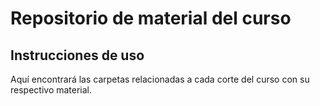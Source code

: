 # Repositorio de material del curso

## Instrucciones de uso

Aquí encontrará las carpetas relacionadas a cada corte del curso con su respectivo material.
